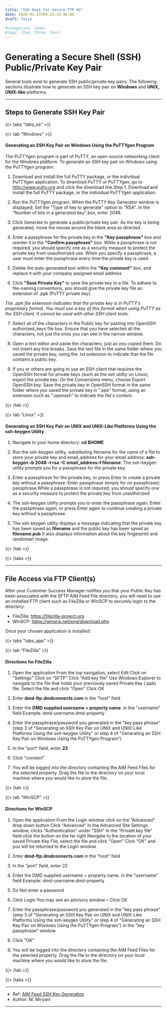 ```yaml
---
title: "SSH Keys for Secure FTP #2"
date: 2020-01-23T09:24:33-06:00
draft: false

#categories: [one]
#tags: [two, three, four]
---
```



# Generating a Secure Shell (SSH) Public/Private Key Pair

Several tools exist to generate SSH public/private key pairs. The following sections illustrate how to generate an SSH key pair on **Windows** and **UNIX, UNIX-like** platforms.


---

## Steps to Generate SSH Key Pair

{{< tabs "tabs_os" >}}

<!-- Windows Tab Section -->
{{< tab "Windows" >}}

#### Generating an SSH Key Pair on Windows Using the PuTTYgen Program

The PuTTYgen program is part of PuTTY, an open source networking client for the Windows platform. To generate an SSH key pair on Windows using the PuTTYgen program:

1. Download and install the full PuTTY package, or the individual PuTTYgen application. To download PuTTY or PuTTYgen, go to http://www.putty.org and click the download link.Step 1. Download and install the full PuTTY package, or the individual PuTTYgen application.

2. Run the PuTTYgen program. When the PuTTY Key Generator window is displayed; Set the "Type of key to generate" option to "RSA". In the "Number of bits in a generated key" box, enter 2048.

3. Click Generate to generate a public/private key pair. As the key is being generated, move the mouse around the blank area as directed.

4. Enter a passphrase for the private key in the **"Key passphrase"** box and reenter it in the **"Confirm passphrase"** box. While a passphrase is not required, you should specify one as a security measure to protect the private key from unauthorized use. When you specify a passphrase, a user must enter the passphrase every time the private key is used.

5. Delete the auto-generated text within the **"Key comment"** box, and replace it with your company assigned email address

6. Click **"Save Private Key"** to save the private key to a file. To adhere to file-naming conventions, you should give the private key file an extension of .ppk (PuTTY private key).

_The .ppk file extension indicates that the private key is in PuTTY’s proprietary format. You must use a key of this format when using PuTTY as the SSH client. It cannot be used with other SSH client tools._

7. Select all of the characters in the Public key for pasting into OpenSSH authorized_keys file box. Ensure that you have selected all the characters, not just the ones you can see in the narrow window.

8. Open a text editor and paste the characters, just as you copied them. Do not insert any line breaks. Save the text file in the same folder where you saved the private key, using the .txt extension to indicate that the file contains a public key.

9. If you or others are going to use an SSH client that requires the OpenSSH format for private keys (such as the ssh utility on Linux), export the private key: On the Conversions menu, choose Export OpenSSH key. Save the private key in OpenSSH format in the same folder where you saved the private key in ".ppk" format, using an extension such as ".openssh" to indicate the file's content.

{{< /tab >}}

<!-- End Windows Tab Section -->

<!-- Linux Tab Section -->
{{< tab "Linux" >}}

#### Generating an SSH Key Pair on UNIX and UNIX-Like Platforms Using the ssh-keygen Utility

1. Navigate to your home directory: **cd $HOME**

2. Run the ssh-keygen utility, substituting filename for the name of a file to store your private key and email_address for your email address: **ssh-keygen –b 2048 –t rsa –C email_address–f filename**. The ssh-keygen utility prompts you for a passphrase for the private key.

3. Enter a passphrase for the private key, or press Enter to create a private key without a passphrase: Enter passphrase (empty for no passphrase): passphrase While a passphrase is not required, you should specify one as a security measure to protect the private key from unauthorized

4. The ssh-keygen utility prompts you to enter the passphrase again. Enter the passphrase again, or press Enter again to continue creating a private key without a passphrase.

5. The ssh-keygen utility displays a message indicating that the private key has been saved as **filename** and the public key has been saved as **filename.pub** It also displays information about the key fingerprint and randomart image.


{{< /tab >}}
<!-- End Linux Tab Section -->

{{< /tabs >}}

---

## File Access via FTP Client(s)

After your Customer Success Manager notifies you that your Public Key has been associated with the SFTP AIM Feed File directory, you will need to use an installed FTP client such as FileZilla or WinSCP to securely login to the directory.
+ FileZilla: https://filezilla-project.org
+ WinSCP: https://winscp.net/eng/download.php

Once your chosen application is installed:

{{< tabs "tabs_app" >}}

{{< tab "FileZilla" >}}
#### Directions for FileZilla
1. Open the application From the top navigation, select Edit Click on "Settings" Click on "SFTP" Click "Add key file" Use Windows Explorer to navigate to the file that holds your previously saved Private Key (.ppk) file. Select the file and click "Open" Click OK

2. Enter **dmd-ftp.dmdconnects.com** in the "host" field

3. Enter the **DMD supplied username + property name**. in the "username" field Example: dmd-username.dmd-property

4. Enter the passphrase/password you generated in the "key pass phrase" (step 3 of "Generating an SSH Key Pair on UNIX and UNIX-Like Platforms Using the ssh-keygen Utility" or step 4 of "Generating an SSH Key Pair on Windows Using the PuTTYgen Program")

5. In the "port" field, enter **22**

6. Click "connect"

7. You will be logged into the directory containing the AIM Feed Files for the selected property. Drag the file to the directory on your local machine where you would like to store the file.

{{< /tab >}}

{{< tab "WinSCP" >}}

#### Directions for WinSCP
1. Open the application From the Login window click on the "Advanced" drop down button Click "Advanced" In the Advanced Site Settings window, clicks "Authentication" under "SSH" In the "Private key file" field click the button on the far right Navigate to the location of your saved Private Key File, select the file and click "Open" Click "OK" and you will be returned to the Login window

2. Enter **dmd-ftp.dmdconnects.com** in the "host" field

3. In the "port" field, enter 22

4. Enter the DMD supplied username + property name. in the "username" field Example: dmd-username.dmd-property

5. Do Not enter a password

6. Click Login You may see an advisory window – Click OK

7. Enter the passphrase/password you generated in the "key pass phrase" (step 3 of "Generating an SSH Key Pair on UNIX and UNIX-Like Platforms Using the ssh-keygen Utility" or step 4 of "Generating an SSH Key Pair on Windows Using the PuTTYgen Program") in the "key passphrase" window

8. Click "OK"

9. You will be logged into the directory containing the AIM Feed Files for the selected property. Drag the file to the directory on your local machine where you would like to store the file.

{{< /tab >}}

{{< /tabs >}}


---
- Ref: [AIM Feed SSH Key Generation](http://docs.dmdconnects.com/resources/aim-feed-ssh-key-generation)
- Author: M. Miryani
---
